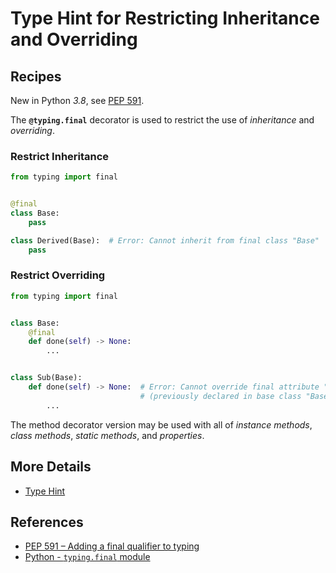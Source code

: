 # Type Hint for Restricting Inheritance and Overriding

## Recipes

New in Python *3.8*,
see [PEP 591](https://peps.python.org/pep-0591/ "PEP 591 - Adding a final qualifier to typing").

The **`@typing.final`** decorator is used to restrict the use of *inheritance* and *overriding*.

### Restrict Inheritance

```python
from typing import final


@final
class Base:
    pass

class Derived(Base):  # Error: Cannot inherit from final class "Base"
    pass
```

### Restrict Overriding

```python
from typing import final


class Base:
    @final
    def done(self) -> None:
        ...


class Sub(Base):
    def done(self) -> None:  # Error: Cannot override final attribute "done"
                             # (previously declared in base class "Base")
        ...
```

The method decorator version may be used with all of *instance methods*, *class methods*,
*static methods*, and *properties*.

## More Details

- [Type Hint](type_hint)

## References

- [PEP 591 – Adding a final qualifier to typing](https://peps.python.org/pep-0591/)
- [Python - `typing.final` module](https://docs.python.org/3/library/typing.html#typing.final)
